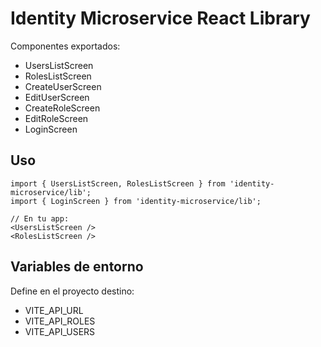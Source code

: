 # Identity Microservice React Library

Componentes exportados:
- UsersListScreen
- RolesListScreen
- CreateUserScreen
- EditUserScreen
- CreateRoleScreen
- EditRoleScreen
- LoginScreen

## Uso

```tsx
import { UsersListScreen, RolesListScreen } from 'identity-microservice/lib';
import { LoginScreen } from 'identity-microservice/lib';

// En tu app:
<UsersListScreen />
<RolesListScreen />
```

## Variables de entorno
Define en el proyecto destino:
- VITE_API_URL
- VITE_API_ROLES
- VITE_API_USERS
